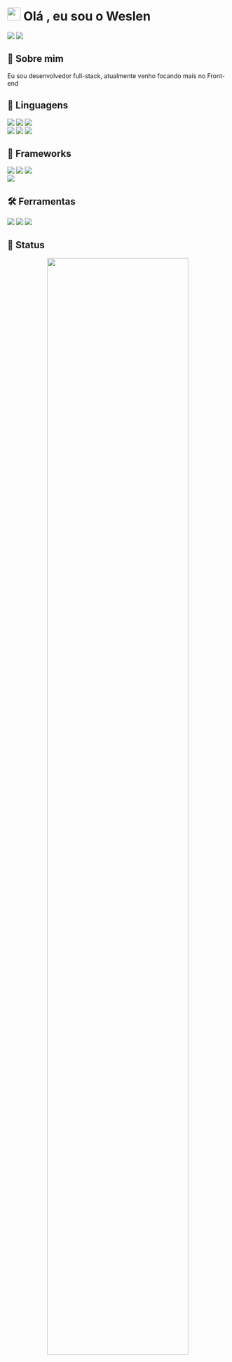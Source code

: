 # <img src="https://user-images.githubusercontent.com/42378118/110234147-e3259600-7f4e-11eb-95be-0c4047144dea.gif" width="30"> Olá , eu sou o Weslen
<a href="https://www.linkedin.com/in/weslenwp/" target="_blank"><img src="https://img.shields.io/badge/linkedin-0A66C2?style=for-the-badge&logo=linkedin&logoColor=white"></a>
<a href="mailto:weslen1905@gmail.com" target="_blank"><img src="https://img.shields.io/badge/gmail-EA4335?style=for-the-badge&logo=gmail&logoColor=white"></a>

## 🚀 Sobre mim

Eu sou desenvolvedor full-stack, atualmente venho focando mais no Front-end

## 📖 Linguagens
<div>
<img src="https://img.shields.io/badge/HTML-E34F26?style=for-the-badge&logo=HTML5&logoColor=white">
<img src="https://img.shields.io/badge/CSS-1572B6?style=for-the-badge&logo=CSS3&logoColor=white">
<img src="https://img.shields.io/badge/typescript-3178C6?style=for-the-badge&logo=typescript&logoColor=white">
</div>

<div>
<img src="https://img.shields.io/badge/node.js-339933?style=for-the-badge&logo=node.js&logoColor=white">
<img src="https://img.shields.io/badge/php-777BB4?style=for-the-badge&logo=PHP&logoColor=white">
<img src="https://img.shields.io/badge/MySQL-4479A1?style=for-the-badge&logo=mysql&logoColor=white">
</div>

## 🧰 Frameworks
<div>
<img src="https://img.shields.io/badge/angular-DD0031?style=for-the-badge&logo=angular&logoColor=white">
<img src="https://img.shields.io/badge/ionic-3880FF?style=for-the-badge&logo=ionic&logoColor=white">
<img src="https://img.shields.io/badge/tailwind-06B6D4?style=for-the-badge&logo=tailwindcss&logoColor=white">
</div>

<div>
<img src="https://img.shields.io/badge/codeigniter-EF4223?style=for-the-badge&logo=codeigniter&logoColor=white">
</div>

## 🛠 Ferramentas
<div>
<img src="https://img.shields.io/badge/visual studio code-007ACC?style=for-the-badge&logo=visualstudiocode&logoColor=white">
<img src="https://img.shields.io/badge/laragon-0E83CD?style=for-the-badge&logo=laragon&logoColor=white">
<img src="https://img.shields.io/badge/git-F05032?style=for-the-badge&logo=git&logoColor=white">
</div>

## 🥇 Status

<div align="center">
<img width="80%"  src="https://github-readme-streak-stats.herokuapp.com?user=WeslenWP&theme=tokyonight" />
</div>
